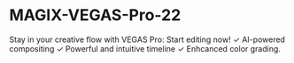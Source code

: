 # MAGIX-VEGAS-Pro-22
Stay in your creative flow with VEGAS Pro: Start editing now! ✓ AI-powered compositing ✓ Powerful and intuitive timeline ✓ Enhcanced color grading.
